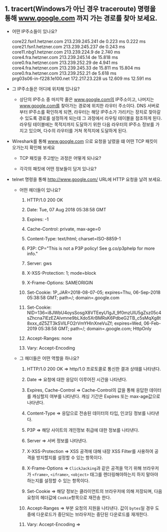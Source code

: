 ## 1. tracert(Windows가 아닌 경우 traceroute) 명령을 통해 www.google.com 까지 가는 경로를 찾아 보세요.
  * 어떤 IP주소들이 있나요?  

      core22.fsn1.hetzner.com	213.239.245.241	de	0.223 ms	0.222 ms  
      core21.fsn1.hetzner.com	213.239.245.237	de	0.243 ms  
      core11.nbg1.hetzner.com	213.239.224.9	de	2.740 ms   
      core4.fra.hetzner.com	213.239.245.14	de	15.818 ms  
      core0.fra.hetzner.com	213.239.252.29	de	4.941 ms  
      core4.fra.hetzner.com	213.239.245.33	de	15.811 ms	15.804 ms  
      core0.fra.hetzner.com	213.239.252.21	de	5.618 ms  
      prg03s06-in-f228.1e100.net	172.217.23.228	us	12.609 ms	12.591 ms

  * 그 IP주소들은 어디에 위치해 있나요?  

    - 상단의 IP주소 중 마지막 줄은 www.google.com의 IP주소이고, 나머지는 www.google.com를 찾아가는 경로에 위치한 라우터 주소이다. DNS 서버로부터 IP주소를 확인하게 되면, 라우터는 해당 IP주소가 가리키는 장치로 찾아갈 수 있도록 경로를 설정하게 되는데 그 과정에서 라우팅 테이블을 참조하게 된다. 라우팅 테이블에는 목적지까지 도달하기 위한 다음 라우터의 IP주소 정보를 가지고 있으며, 다수의 라우터를 거쳐 목적지에 도달하게 된다.

* Wireshark를 통해 www.google.com 으로 요청을 날렸을 떄 어떤 TCP 패킷이 오가는지 확인해 보세요
  * TCP 패킷을 주고받는 과정은 어떻게 되나요?

  * 각각의 패킷에 어떤 정보들이 담겨 있나요?

* telnet 명령을 통해 http://www.google.com/ URL에 HTTP 요청을 날려 보세요.
  * 어떤 헤더들이 있나요?  
    1. HTTP/1.0 200 OK  

    2. Date: Tue, 07 Aug 2018 05:38:58 GMT  

    3. Expires: -1  

    4. Cache-Control: private, max-age=0  

    5. Content-Type: text/html; charset=ISO-8859-1  

    6. P3P: CP="This is not a P3P policy! See g.co/p3phelp for more info."  

    7. Server: gws  

    8. X-XSS-Protection: 1; mode=block  

    9. X-Frame-Options: SAMEORIGIN  

    10. Set-Cookie: 1P_JAR=2018-08-07-05; expires=Thu, 06-Sep-2018 05:38:58 GMT; path=/; domain=.google.com  

    11. Set-Cookie: NID=136=i8JWbU4oysSosgX8VTEeyU1gJl_9f0mzUIU5gZsz05c4sZhcna7IEzEZAlvmne9bLXdo5XrBMRsK6PdbeG2TB_c5sMqXg8t8xxx_dZ5ZT3kSVILFO2rVmYHInXneVuZf; expires=Wed, 06-Feb-2019       05:38:58 GMT; path=/; domain=.google.com; HttpOnly  

    12. Accept-Ranges: none  

    13. Vary: Accept-Encoding    
      
  * 그 헤더들은 어떤 역할을 하나요?  
      1. HTTP/1.0 200 OK => http/1.0 프로토콜로 통신한 결과 상태를 나타낸다. 

      2. Date => 요청에 대한 응답이 이루어진 시간을 나타낸다.  

      3. Expires, Cache-Control => Cache-Control의 값을 통해 응답한 데이터를 캐싱할지 여부를 나타낸다. 캐싱 기간은 Expires 또는 max-age값으로 나타낸다.  

      5. Content-Type => 응답으로 전송된 데이터의 타입, 인코딩 정보를 나타낸다.  

      6. P3P => 해당 사이트의 개인정보 취급에 대한 정보를 나타낸다.  

      7. Server => 서버 정보를 나타낸다.  

      8. X-XSS-Protection => XSS 공격에 대해 내장 XSS Filter를 사용하여 공격을 방지할지를 설정할 수 있는 항목이다.  

      9. X-Frame-Options => `ClickJacking`과 같은 공격을 막기 위해 브라우저가 `<frame>`, `<iframe>`, `<object>` 태그를 렌더링해야하는지 하지 말아야 하는지를 설정할 수 있는 항목이다.  

      10. Set-Cookie => 해당 정보는 클라이언트의 브라우저에 의해 저장되며, 다음 요청의 헤더값에 `Cookie`항목으로 재전송 한다.  

      12. Accept-Ranges => 부분 요청의 지원을 나타낸다. 값이 `bytes`일 경우 도중에 다운로드가 중단되는 브라우저는 중단된 다운로드를 재개한다.  

      13. Vary: Accept-Encoding => 



